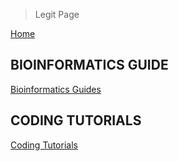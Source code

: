 > Legit Page

[Home](https://alcartez.github.io)

## BIOINFORMATICS GUIDE

[Bioinformatics Guides](Bioinformatics_Guides/index.md)

## CODING TUTORIALS

[Coding Tutorials](Coding_Tutorials/index.md)





